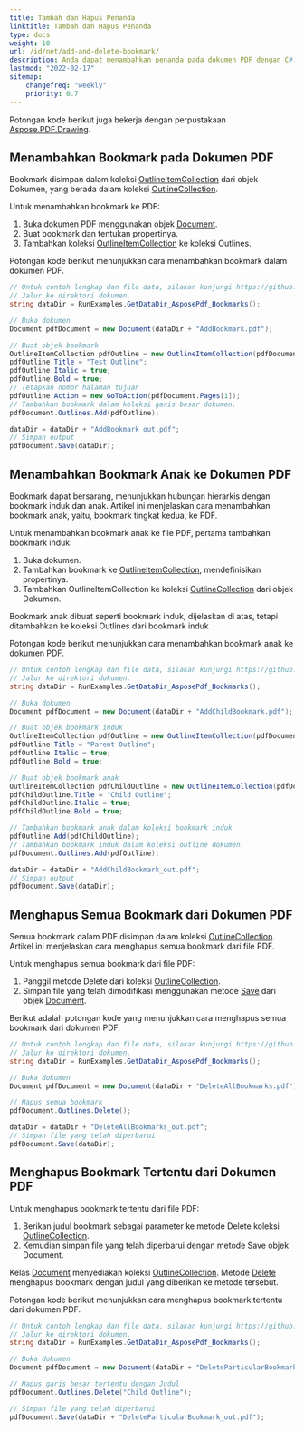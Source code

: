 ```yaml
---
title: Tambah dan Hapus Penanda
linktitle: Tambah dan Hapus Penanda
type: docs
weight: 10
url: /id/net/add-and-delete-bookmark/
description: Anda dapat menambahkan penanda pada dokumen PDF dengan C#. Anda juga dapat menghapus semua atau penanda tertentu dari dokumen PDF.
lastmod: "2022-02-17"
sitemap:
    changefreq: "weekly"
    priority: 0.7
---
```

<script type="application/ld+json">
{
    "@context": "https://schema.org",
    "@type": "TechArticle",
    "headline": "Tambah dan Hapus Penanda",
    "alternativeHeadline": "Cara menambahkan dan menghapus Penanda dari PDF",
    "author": {
        "@type": "Person",
        "name":"Andriy Andrukhovskiy",
        "givenName": "Andriy",
        "familyName": "Andrukhovskiy",
        "url":"https://www.linkedin.com/in/andruhovski/"
    },
    "genre": "pembuatan dokumen pdf",
    "keywords": "pdf, c#, hapus penanda, tambah penanda",
    "wordcount": "302",
    "proficiencyLevel":"Pemula",
    "publisher": {
        "@type": "Organization",
        "name": "Tim Dok Aspose.PDF",
        "url": "https://products.aspose.com/pdf",
        "logo": "https://www.aspose.cloud/templates/aspose/img/products/pdf/aspose_pdf-for-net.svg",
        "alternateName": "Aspose",
        "sameAs": [
            "https://facebook.com/aspose.pdf/",
            "https://twitter.com/asposepdf",
            "https://www.youtube.com/channel/UCmV9sEg_QWYPi6BJJs7ELOg/featured",
            "https://www.linkedin.com/company/aspose",
            "https://stackoverflow.com/questions/tagged/aspose",
            "https://aspose.quora.com/",
            "https://aspose.github.io/"
        ],
        "contactPoint": [
            {
                "@type": "ContactPoint",
                "telephone": "+1 903 306 1676",
                "contactType": "sales",
                "areaServed": "US",
                "availableLanguage": "en"
            },
            {
                "@type": "ContactPoint",
                "telephone": "+44 141 628 8900",
                "contactType": "sales",
                "areaServed": "GB",
                "availableLanguage": "en"
            },
            {
                "@type": "ContactPoint",
                "telephone": "+61 2 8006 6987",
                "contactType": "sales",
                "areaServed": "AU",
                "availableLanguage": "en"
            }
        ]
    },
    "url": "/net/add-and-delete-bookmark/",
    "mainEntityOfPage": {
        "@type": "WebPage",
        "@id": "/net/add-and-delete-bookmark/"
    },
    "dateModified": "2022-02-04",
    "description": "Anda dapat menambahkan penanda pada dokumen PDF dengan C#. Anda juga dapat menghapus semua atau penanda tertentu dari dokumen PDF."
}
</script>
Potongan kode berikut juga bekerja dengan perpustakaan [Aspose.PDF.Drawing](/pdf/id/net/drawing/).

## Menambahkan Bookmark pada Dokumen PDF

Bookmark disimpan dalam koleksi [OutlineItemCollection](https://reference.aspose.com/pdf/net/aspose.pdf/outlineitemcollection) dari objek Dokumen, yang berada dalam koleksi [OutlineCollection](https://reference.aspose.com/pdf/net/aspose.pdf/outlinecollection).

Untuk menambahkan bookmark ke PDF:

1. Buka dokumen PDF menggunakan objek [Document](https://reference.aspose.com/pdf/net/aspose.pdf/document).
1. Buat bookmark dan tentukan propertinya.
1. Tambahkan koleksi [OutlineItemCollection](https://reference.aspose.com/pdf/net/aspose.pdf/outlineitemcollection) ke koleksi Outlines.

Potongan kode berikut menunjukkan cara menambahkan bookmark dalam dokumen PDF.

```csharp
// Untuk contoh lengkap dan file data, silakan kunjungi https://github.com/aspose-pdf/Aspose.PDF-for-.NET
// Jalur ke direktori dokumen.
string dataDir = RunExamples.GetDataDir_AsposePdf_Bookmarks();

// Buka dokumen
Document pdfDocument = new Document(dataDir + "AddBookmark.pdf");

// Buat objek bookmark
OutlineItemCollection pdfOutline = new OutlineItemCollection(pdfDocument.Outlines);
pdfOutline.Title = "Test Outline";
pdfOutline.Italic = true;
pdfOutline.Bold = true;
// Tetapkan nomor halaman tujuan
pdfOutline.Action = new GoToAction(pdfDocument.Pages[1]);
// Tambahkan bookmark dalam koleksi garis besar dokumen.
pdfDocument.Outlines.Add(pdfOutline);

dataDir = dataDir + "AddBookmark_out.pdf";
// Simpan output
pdfDocument.Save(dataDir);
```
## Menambahkan Bookmark Anak ke Dokumen PDF

Bookmark dapat bersarang, menunjukkan hubungan hierarkis dengan bookmark induk dan anak. Artikel ini menjelaskan cara menambahkan bookmark anak, yaitu, bookmark tingkat kedua, ke PDF.

Untuk menambahkan bookmark anak ke file PDF, pertama tambahkan bookmark induk:

1. Buka dokumen.
1. Tambahkan bookmark ke [OutlineItemCollection](https://reference.aspose.com/pdf/net/aspose.pdf/outlineitemcollection), mendefinisikan propertinya.
1. Tambahkan OutlineItemCollection ke koleksi [OutlineCollection](https://reference.aspose.com/pdf/net/aspose.pdf/outlinecollection) dari objek Dokumen.

Bookmark anak dibuat seperti bookmark induk, dijelaskan di atas, tetapi ditambahkan ke koleksi Outlines dari bookmark induk

Potongan kode berikut menunjukkan cara menambahkan bookmark anak ke dokumen PDF.

```csharp
// Untuk contoh lengkap dan file data, silakan kunjungi https://github.com/aspose-pdf/Aspose.PDF-for-.NET
// Jalur ke direktori dokumen.
string dataDir = RunExamples.GetDataDir_AsposePdf_Bookmarks();

// Buka dokumen
Document pdfDocument = new Document(dataDir + "AddChildBookmark.pdf");

// Buat objek bookmark induk
OutlineItemCollection pdfOutline = new OutlineItemCollection(pdfDocument.Outlines);
pdfOutline.Title = "Parent Outline";
pdfOutline.Italic = true;
pdfOutline.Bold = true;

// Buat objek bookmark anak
OutlineItemCollection pdfChildOutline = new OutlineItemCollection(pdfDocument.Outlines);
pdfChildOutline.Title = "Child Outline";
pdfChildOutline.Italic = true;
pdfChildOutline.Bold = true;

// Tambahkan bookmark anak dalam koleksi bookmark induk
pdfOutline.Add(pdfChildOutline);
// Tambahkan bookmark induk dalam koleksi outline dokumen.
pdfDocument.Outlines.Add(pdfOutline);

dataDir = dataDir + "AddChildBookmark_out.pdf";
// Simpan output
pdfDocument.Save(dataDir);
```
## Menghapus Semua Bookmark dari Dokumen PDF

Semua bookmark dalam PDF disimpan dalam koleksi [OutlineCollection](https://reference.aspose.com/pdf/net/aspose.pdf/outlinecollection). Artikel ini menjelaskan cara menghapus semua bookmark dari file PDF.

Untuk menghapus semua bookmark dari file PDF:

1. Panggil metode Delete dari koleksi [OutlineCollection](https://reference.aspose.com/pdf/net/aspose.pdf/outlinecollection).
1. Simpan file yang telah dimodifikasi menggunakan metode [Save](https://reference.aspose.com/pdf/net/aspose.pdf.document/save/methods/4) dari objek [Document](https://reference.aspose.com/pdf/net/aspose.pdf/document).

Berikut adalah potongan kode yang menunjukkan cara menghapus semua bookmark dari dokumen PDF.

```csharp
// Untuk contoh lengkap dan file data, silakan kunjungi https://github.com/aspose-pdf/Aspose.PDF-for-.NET
// Jalur ke direktori dokumen.
string dataDir = RunExamples.GetDataDir_AsposePdf_Bookmarks();

// Buka dokumen
Document pdfDocument = new Document(dataDir + "DeleteAllBookmarks.pdf");

// Hapus semua bookmark
pdfDocument.Outlines.Delete();

dataDir = dataDir + "DeleteAllBookmarks_out.pdf";
// Simpan file yang telah diperbarui
pdfDocument.Save(dataDir);
```
## Menghapus Bookmark Tertentu dari Dokumen PDF

Untuk menghapus bookmark tertentu dari file PDF:

1. Berikan judul bookmark sebagai parameter ke metode Delete koleksi [OutlineCollection](https://reference.aspose.com/pdf/net/aspose.pdf/outlinecollection).
1. Kemudian simpan file yang telah diperbarui dengan metode Save objek Document.

Kelas [Document](https://reference.aspose.com/pdf/net/aspose.pdf/document) menyediakan koleksi [OutlineCollection](https://reference.aspose.com/pdf/net/aspose.pdf/outlinecollection). Metode [Delete](https://reference.aspose.com/pdf/net/aspose.pdf/outlinecollection/methods/delete) menghapus bookmark dengan judul yang diberikan ke metode tersebut.

Potongan kode berikut menunjukkan cara menghapus bookmark tertentu dari dokumen PDF.

```csharp
// Untuk contoh lengkap dan file data, silakan kunjungi https://github.com/aspose-pdf/Aspose.PDF-for-.NET
// Jalur ke direktori dokumen.
string dataDir = RunExamples.GetDataDir_AsposePdf_Bookmarks();

// Buka dokumen
Document pdfDocument = new Document(dataDir + "DeleteParticularBookmark.pdf");

// Hapus garis besar tertentu dengan Judul
pdfDocument.Outlines.Delete("Child Outline");

// Simpan file yang telah diperbarui
pdfDocument.Save(dataDir + "DeleteParticularBookmark_out.pdf");
```

<script type="application/ld+json">
{
    "@context": "http://schema.org",
    "@type": "SoftwareApplication",
    "name": "Perpustakaan Aspose.PDF untuk .NET",
    "image": "https://www.aspose.cloud/templates/aspose/img/products/pdf/aspose_pdf-for-net.svg",
    "url": "https://www.aspose.com/",
    "publisher": {
        "@type": "Organization",
        "name": "Aspose.PDF",
        "url": "https://products.aspose.com/pdf",
        "logo": "https://www.aspose.cloud/templates/aspose/img/products/pdf/aspose_pdf-for-net.svg",
        "alternateName": "Aspose",
        "sameAs": [
            "https://facebook.com/aspose.pdf/",
            "https://twitter.com/asposepdf",
            "https://www.youtube.com/channel/UCmV9sEg_QWYPi6BJJs7ELOg/featured",
            "https://www.linkedin.com/company/aspose",
            "https://stackoverflow.com/questions/tagged/aspose",
            "https://aspose.quora.com/",
            "https://aspose.github.io/"
        ],
        "contactPoint": [
            {
                "@type": "ContactPoint",
                "telephone": "+1 903 306 1676",
                "contactType": "penjualan",
                "areaServed": "US",
                "availableLanguage": "en"
            },
            {
                "@type": "ContactPoint",
                "telephone": "+44 141 628 8900",
                "contactType": "penjualan",
                "areaServed": "GB",
                "availableLanguage": "en"
            },
            {
                "@type": "ContactPoint",
                "telephone": "+61 2 8006 6987",
                "contactType": "penjualan",
                "areaServed": "AU",
                "availableLanguage": "en"
            }
        ]
    },
    "offers": {
        "@type": "Offer",
        "price": "1199",
        "priceCurrency": "USD"
    },
    "applicationCategory": "Perpustakaan Manipulasi PDF untuk .NET",
    "downloadUrl": "https://www.nuget.org/packages/Aspose.PDF/",
    "operatingSystem": "Windows, MacOS, Linux",
    "screenshot": "https://docs.aspose.com/pdf/net/create-pdf-document/screenshot.png",
    "softwareVersion": "2022.1",
    "aggregateRating": {
        "@type": "AggregateRating",
        "ratingValue": "5",
        "ratingCount": "16"
    }
}
</script>
```

